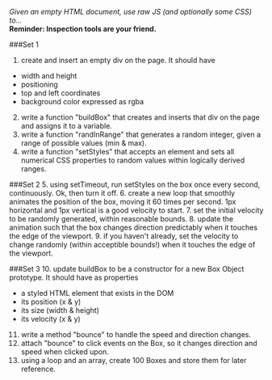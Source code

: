
_Given an empty HTML document, use raw JS (and optionally some CSS) to..._  
**Reminder: Inspection tools are your friend.**

###Set 1
1. create and insert an empty div on the page.
  It should have
  * width and height
  * positioning
  * top and left coordinates
  * background color expressed as rgba
2. write a function "buildBox" that creates and inserts that div on the page and assigns it to a variable.
3. write a function "randInRange" that generates a random integer, given a range of possible values (min & max).
4. write a function "setStyles" that accepts an element and sets all numerical CSS properties to random values within logically derived ranges.

###Set 2
5. using setTimeout, run setStyles on the box once every second, continuously. Ok, then turn it off.
6. create a new loop that smoothly animates the position of the box, moving it 60 times per second. 1px horizontal and 1px vertical is a good velocity to start.
7. set the initial velocity to be randomly generated, within reasonable bounds.
8. update the animation such that the box changes direction predictably when it touches the edge of the viewport.
9. if you haven't already, set the velocity to change randomly (within acceptible bounds!) when it touches the edge of the viewport.

###Set 3
10. update buildBox to be a constructor for a new Box Object prototype.
  It should have as properties
  * a styled HTML element that exists in the DOM
  * its position (x & y)
  * its size (width & height)
  * its velocity (x & y)
11. write a method "bounce" to handle the speed and direction changes.
12. attach "bounce" to click events on the Box, so it changes direction and speed when clicked upon.
13. using a loop and an array, create 100 Boxes and store them for later reference.
